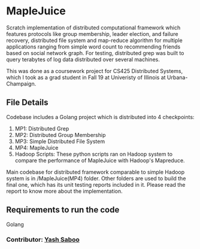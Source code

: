 # MapleJuice
Scratch implementation of distributed computational framework which features protocols like group membership, leader election, and failure recovery, distributed file system and map-reduce algorithm for multiple applications ranging from simple word count to recommending friends based on social network graph. For testing, distributed grep was built to query terabytes of log data distributed over several machines.

This was done as a coursework project for CS425 Distributed Systems, which I took as a grad student in Fall 19 at Univeristy of Illinois at Urbana-Champaign.

## File Details

Codebase includes a Golang project which is distributed into 4 checkpoints:

1. MP1: Distributed Grep
2. MP2: Distributed Group Membership
3. MP3: Simple Distributed File System
4. MP4: MapleJuice
5. Hadoop Scripts: These python scripts ran on Hadoop system to compare the performance of MapleJuice with Hadoop's Mapreduce.

Main codebase for distributed framework comparable to simple Hadoop system is in /MapleJuice(MP4) folder. Other folders are used to build the final one, which has its unit testing reports included in it. Please read the report to know more about the implementation.

## Requirements to run the code
Golang

### Contributor: [Yash Saboo](https://github.com/yashsaboo)
